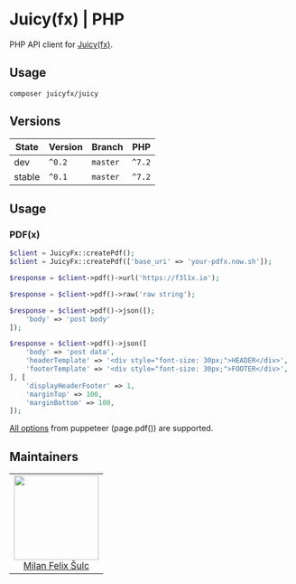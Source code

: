 # Juicy(fx) | PHP

PHP API client for [Juicy(fx)](https://github.com/juicyfx/juicy).

## Usage

```
composer juicyfx/juicy
```

## Versions

| State       | Version | Branch   | PHP     |
|-------------|---------|----------|---------|
| dev         | `^0.2`  | `master` | `^7.2`  |
| stable      | `^0.1`  | `master` | `^7.2`  |

## Usage

### PDF(x)

```php
$client = JuicyFx::createPdf();
$client = JuicyFx::createPdf(['base_uri' => 'your-pdfx.now.sh']);

$response = $client->pdf()->url('https://f3l1x.io');

$response = $client->pdf()->raw('raw string');

$response = $client->pdf()->json([);
    'body' => 'post body'
]);

$response = $client->pdf()->json([
    'body' => 'post data',
    'headerTemplate' => '<div style="font-size: 30px;">HEADER</div>',
    'footerTemplate' => '<div style="font-size: 30px;">FOOTER</div>',
], [
    'displayHeaderFooter' => 1,
    'marginTop' => 100,
    'marginBottom' => 100,
]);
```

[All options](https://pptr.dev/#?product=Puppeteer&version=v1.19.0&show=api-pagepdfoptions) from puppeteer (page.pdf()) are supported.

## Maintainers

<table>
  <tbody>
    <tr>
      <td align="center">
        <a href="https://github.com/f3l1x">
            <img width="150" height="150" src="https://avatars2.githubusercontent.com/u/538058?v=3&s=150">
        </a>
        </br>
        <a href="https://github.com/f3l1x">Milan Felix Šulc</a>
      </td>
    </tr>
  </tbody>
</table>
